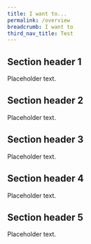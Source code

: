```yaml
---
title: I want to...
permalink: /overview
breadcrumb: I want to
third_nav_title: Test
---
```


## Section header 1

Placeholder text.

## Section header 2

Placeholder text.

## Section header 3

Placeholder text.

## Section header 4

Placeholder text.

## Section header 5

Placeholder text.
